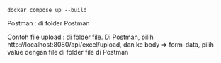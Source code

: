 ```
docker compose up --build
```

Postman : di folder Postman <br/>

Contoh file upload : di folder file. Di Postman, pilih http://localhost:8080/api/excel/upload, dan ke body => form-data, pilih value dengan file di folder file di Postman
